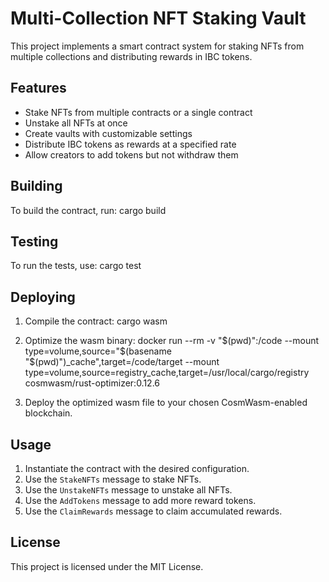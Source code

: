 # Multi-Collection NFT Staking Vault

This project implements a smart contract system for staking NFTs from multiple collections and distributing rewards in IBC tokens.

## Features

- Stake NFTs from multiple contracts or a single contract
- Unstake all NFTs at once
- Create vaults with customizable settings
- Distribute IBC tokens as rewards at a specified rate
- Allow creators to add tokens but not withdraw them


## Building

To build the contract, run:
cargo build

## Testing

To run the tests, use:
cargo test

## Deploying

1. Compile the contract:
cargo wasm

2. Optimize the wasm binary:
docker run --rm -v "$(pwd)":/code 
--mount type=volume,source="$(basename "$(pwd)")_cache",target=/code/target 
--mount type=volume,source=registry_cache,target=/usr/local/cargo/registry 
cosmwasm/rust-optimizer:0.12.6

3. Deploy the optimized wasm file to your chosen CosmWasm-enabled blockchain.

## Usage

1. Instantiate the contract with the desired configuration.
2. Use the `StakeNFTs` message to stake NFTs.
3. Use the `UnstakeNFTs` message to unstake all NFTs.
4. Use the `AddTokens` message to add more reward tokens.
5. Use the `ClaimRewards` message to claim accumulated rewards.

## License

This project is licensed under the MIT License.